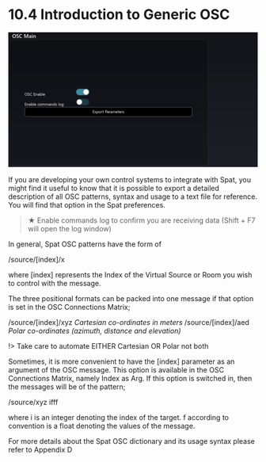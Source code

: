 # 10.4 Introduction to Generic OSC

![](include/SpatRevolution_UserGuide_-197.png)

If you are developing your own control systems to integrate with Spat, you might
find it useful to know that it is possible to export a detailed description of all OSC
patterns, syntax and usage to a text file for reference. You will find that option in the
Spat preferences.

> ★ Enable commands log to confirm you are receiving data (Shift + F7
will open the log window)

In general, Spat OSC patterns have the form of

/source/[index]/x

where [index] represents the Index of the Virtual Source or Room you wish to
control with the message.


The three positional formats can be packed into one message if that option is set in
the OSC Connections Matrix;

/source/[index]/xyz
_Cartesian co-ordinates in meters_
/source/[index]/aed
_Polar co-ordinates (azimuth, distance and elevation)_


!> Take care to automate EITHER Cartesian OR Polar not both

Sometimes, it is more convenient to have the [index] parameter as an argument
of the OSC message. This option is available in the OSC Connections Matrix,
namely Index as Arg. If this option is switched in, then the messages will be of
the pattern;

/source/xyz ifff

where i is an integer denoting the index of the target. f according to convention is
a float denoting the values of the message.

For more details about the Spat OSC dictionary and its usage syntax please refer to
Appendix D

